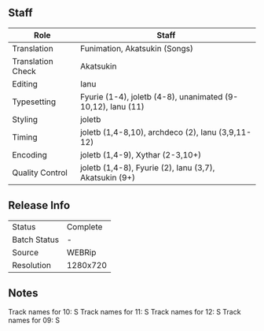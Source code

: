 ## Staff

| Role              | Staff                               |
|-------------------|-------------------------------------|
| Translation       | Funimation, Akatsukin (Songs)       |
| Translation Check | Akatsukin                           |
| Editing           | Ianu                                |
| Typesetting       | Fyurie (1-4), joletb (4-8), unanimated (9-10,12), Ianu (11) |
| Styling           | joletb                              |
| Timing            | joletb (1,4-8,10), archdeco (2), Ianu (3,9,11-12) |
| Encoding          | joletb (1,4-9), Xythar (2-3,10+)    |
| Quality Control   | joletb (1,4-8), Fyurie (2), Ianu (3,7), Akatsukin (9+) |

## Release Info

|              |           |
|--------------|-----------|
| Status       | Complete  |
| Batch Status | -         |
| Source       | WEBRip    |
| Resolution   | 1280x720  |

## Notes
Track names for 10: S
Track names for 11: S
Track names for 12: S
Track names for 09: S
